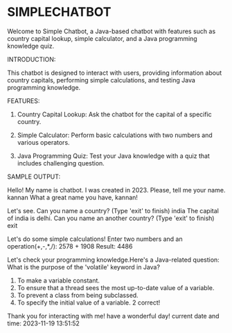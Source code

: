 # SIMPLECHATBOT

Welcome to Simple Chatbot, a Java-based chatbot with features such as country capital lookup, simple calculator, and a Java programming knowledge quiz.

INTRODUCTION:

This chatbot is designed to interact with users, providing information about country capitals, performing simple calculations, and testing Java programming knowledge.

FEATURES:

1. Country Capital Lookup: Ask the chatbot for the capital of a specific country.

2. Simple Calculator: Perform basic calculations with two numbers and various operators.

3. Java Programming Quiz: Test your Java knowledge with a quiz that includes challenging question.

SAMPLE OUTPUT:

Hello! My name is chatbot.
I was created in 2023.
Please, tell me your name.
kannan
What a great name you have, kannan!

Let's see. Can you name a country? (Type 'exit' to finish)
 india
 The capital of india is delhi.
 Can you name an another country? (Type 'exit' to finish)
 exit

Let's do some simple calculations! Enter two numbers and an operation(+,-,*,/):
 2578
 +
 1908
 Result: 4486

Let's check your programming knowledge.Here's a Java-related question:
What is the purpose of the 'volatile' keyword in Java?
1. To make a variable constant.
2. To ensure that a thread sees the most up-to-date value of a variable.
3. To prevent a class from being subclassed.
4. To specify the initial value of a variable.
2
correct!

Thank you for interacting with me! have a wonderful day!
current date and time: 2023-11-19 13:51:52


